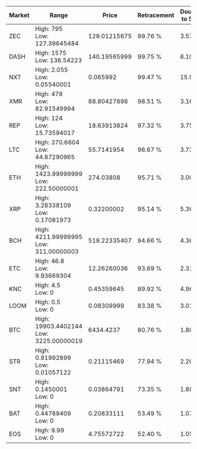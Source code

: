 | Market | Range | Price| Retracement | Doubles to 50% |
| --- | --- | --- | --- | --- |
| ZEC | High: 795<br />Low: 127.39645484 | 129.01215675 | 99.76 % | 3.57 |
| DASH | High: 1575<br />Low: 136.54223 | 140.19565999 | 99.75 % | 6.10 |
| NXT | High: 2.055<br />Low: 0.05540001 | 0.065992 | 99.47 % | 15.99 |
| XMR | High: 478<br />Low: 82.91549994 | 88.80427898 | 98.51 % | 3.16 |
| REP | High: 124<br />Low: 15.73594017 | 18.63913824 | 97.32 % | 3.75 |
| LTC | High: 370.6604<br />Low: 44.87290965 | 55.7141954 | 96.67 % | 3.73 |
| ETH | High: 1423.99999999<br />Low: 222.50000001 | 274.03808 | 95.71 % | 3.00 |
| XRP | High: 3.28338109<br />Low: 0.17081973 | 0.32200002 | 95.14 % | 5.36 |
| BCH | High: 4211.99999995<br />Low: 311.00000003 | 519.22335407 | 94.66 % | 4.36 |
| ETC | High: 46.8<br />Low: 9.93669304 | 12.26260036 | 93.69 % | 2.31 |
| KNC | High: 4.5<br />Low: 0 | 0.45359645 | 89.92 % | 4.96 |
| LOOM | High: 0.5<br />Low: 0 | 0.08309999 | 83.38 % | 3.01 |
| BTC | High: 19903.4402144<br />Low: 3225.00000019 | 6434.4237 | 80.76 % | 1.80 |
| STR | High: 0.91992899<br />Low: 0.01057122 | 0.21115469 | 77.94 % | 2.20 |
| SNT | High: 0.1450001<br />Low: 0 | 0.03864791 | 73.35 % | 1.88 |
| BAT | High: 0.44789409<br />Low: 0 | 0.20833111 | 53.49 % | 1.07 |
| EOS | High: 9.99<br />Low: 0 | 4.75572722 | 52.40 % | 1.05 |
